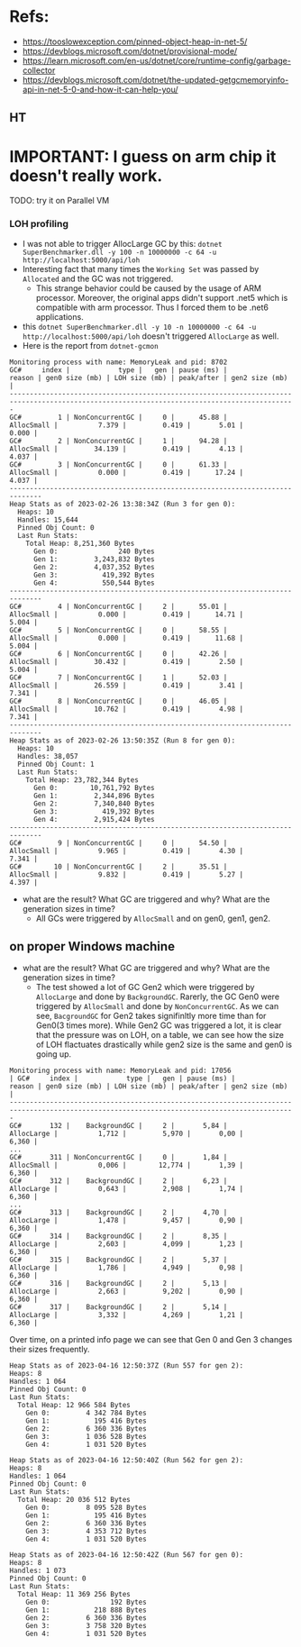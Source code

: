 # Refs:
* https://tooslowexception.com/pinned-object-heap-in-net-5/
* https://devblogs.microsoft.com/dotnet/provisional-mode/
* https://learn.microsoft.com/en-us/dotnet/core/runtime-config/garbage-collector
* https://devblogs.microsoft.com/dotnet/the-updated-getgcmemoryinfo-api-in-net-5-0-and-how-it-can-help-you/

## HT
# IMPORTANT: I guess on arm chip it doesn't really work.
TODO: try it on Parallel VM
### LOH profiling
* I was not able to trigger AllocLarge GC by this: `dotnet SuperBenchmarker.dll -y 100 -n 10000000 -c 64 -u http://localhost:5000/api/loh`
* Interesting fact that many times the `Working Set` was passed by `Allocated` and the GC was not triggered. 
  * This strange behavior could be caused by the usage of ARM processor. Moreover, the original apps didn't support .net5 which is compatible with arm processor. Thus I forced them to be .net6 applications.
* this `dotnet SuperBenchmarker.dll -y 10 -n 10000000 -c 64 -u http://localhost:5000/api/loh` doesn't triggered `AllocLarge` as well.
* Here is the report from `dotnet-gcmon`
```
Monitoring process with name: MemoryLeak and pid: 8702
GC#     index |            type |   gen | pause (ms) |                reason | gen0 size (mb) | LOH size (mb) | peak/after | gen2 size (mb) |
---------------------------------------------------------------------------------------------------------------------------------------------
GC#         1 | NonConcurrentGC |     0 |      45.88 |            AllocSmall |          7.379 |         0.419 |       5.01 |          0.000 |
GC#         2 | NonConcurrentGC |     1 |      94.28 |            AllocSmall |         34.139 |         0.419 |       4.13 |          4.037 |
GC#         3 | NonConcurrentGC |     0 |      61.33 |            AllocSmall |          0.000 |         0.419 |      17.24 |          4.037 |
------------------------------------------------------------------------------
Heap Stats as of 2023-02-26 13:38:34Z (Run 3 for gen 0):
  Heaps: 10
  Handles: 15,644
  Pinned Obj Count: 0
  Last Run Stats:
    Total Heap: 8,251,360 Bytes 
      Gen 0:               240 Bytes
      Gen 1:         3,243,832 Bytes
      Gen 2:         4,037,352 Bytes
      Gen 3:           419,392 Bytes
      Gen 4:           550,544 Bytes
------------------------------------------------------------------------------
GC#         4 | NonConcurrentGC |     2 |      55.01 |            AllocSmall |          0.000 |         0.419 |      14.71 |          5.004 |
GC#         5 | NonConcurrentGC |     0 |      58.55 |            AllocSmall |          0.000 |         0.419 |      11.68 |          5.004 |
GC#         6 | NonConcurrentGC |     0 |      42.26 |            AllocSmall |         30.432 |         0.419 |       2.50 |          5.004 |
GC#         7 | NonConcurrentGC |     1 |      52.03 |            AllocSmall |         26.559 |         0.419 |       3.41 |          7.341 |
GC#         8 | NonConcurrentGC |     0 |      46.05 |            AllocSmall |         10.762 |         0.419 |       4.98 |          7.341 |
------------------------------------------------------------------------------
Heap Stats as of 2023-02-26 13:50:35Z (Run 8 for gen 0):
  Heaps: 10
  Handles: 38,057
  Pinned Obj Count: 1
  Last Run Stats:
    Total Heap: 23,782,344 Bytes
      Gen 0:        10,761,792 Bytes
      Gen 1:         2,344,896 Bytes
      Gen 2:         7,340,840 Bytes
      Gen 3:           419,392 Bytes
      Gen 4:         2,915,424 Bytes
------------------------------------------------------------------------------
GC#         9 | NonConcurrentGC |     0 |      54.50 |            AllocSmall |          9.965 |         0.419 |       4.30 |          7.341 |
GC#        10 | NonConcurrentGC |     2 |      35.51 |            AllocSmall |          9.832 |         0.419 |       5.27 |          4.397 |
```
* what are the result? What GC are triggered and why? What are the generation sizes in time?
  * All GCs were triggered by `AllocSmall` and on gen0, gen1, gen2.


## on proper Windows machine
- what are the result? What GC are triggered and why? What are the generation sizes in time?
  - The test showed a lot of GC Gen2 which were triggered by `AllocLarge` and done by `BackgroundGC`. Rarerly, the GC Gen0 were triggered by `AllocSmall` and done by `NonConcurrentGC`.  As we can see, `BacgroundGC` for Gen2 takes signifinltly more time than for Gen0(3 times more). While Gen2 GC was triggered a lot, it is clear that the pressure was on LOH, on a table, we can see how the size of LOH flactuates drastically while gen2 size is the same and gen0 is going up.
```
Monitoring process with name: MemoryLeak and pid: 17056  
| GC#     index |            type |   gen | pause (ms) |                reason | gen0 size (mb) | LOH size (mb) | peak/after | gen2 size (mb) |
---------------------------------------------------------------------------------------------------------------------------------------------
GC#       132 |    BackgroundGC |     2 |       5,84 |            AllocLarge |          1,712 |         5,970 |       0,00 |          6,360 |
...
GC#       311 | NonConcurrentGC |     0 |       1,84 |            AllocSmall |          0,006 |        12,774 |       1,39 |          6,360 |
GC#       312 |    BackgroundGC |     2 |       6,23 |            AllocLarge |          0,643 |         2,908 |       1,74 |          6,360 |
...
GC#       313 |    BackgroundGC |     2 |       4,70 |            AllocLarge |          1,478 |         9,457 |       0,90 |          6,360 |
GC#       314 |    BackgroundGC |     2 |       8,35 |            AllocLarge |          2,603 |         4,099 |       1,23 |          6,360 |
GC#       315 |    BackgroundGC |     2 |       5,37 |            AllocLarge |          1,786 |         4,949 |       0,98 |          6,360 |
GC#       316 |    BackgroundGC |     2 |       5,13 |            AllocLarge |          2,663 |         9,202 |       0,90 |          6,360 |
GC#       317 |    BackgroundGC |     2 |       5,14 |            AllocLarge |          3,332 |         4,269 |       1,21 |          6,360 |
```
Over time, on a printed info page we can see that Gen 0 and Gen 3 changes their sizes frequently. 
  ```
  Heap Stats as of 2023-04-16 12:50:37Z (Run 557 for gen 2):  
  Heaps: 8  
  Handles: 1 064  
  Pinned Obj Count: 0  
  Last Run Stats:  
    Total Heap: 12 966 584 Bytes  
      Gen 0:         4 342 784 Bytes  
      Gen 1:           195 416 Bytes  
      Gen 2:         6 360 336 Bytes  
      Gen 3:         1 036 528 Bytes  
      Gen 4:         1 031 520 Bytes  

  Heap Stats as of 2023-04-16 12:50:40Z (Run 562 for gen 2):
  Heaps: 8
  Handles: 1 064
  Pinned Obj Count: 0
  Last Run Stats:
    Total Heap: 20 036 512 Bytes
      Gen 0:         8 095 528 Bytes
      Gen 1:           195 416 Bytes
      Gen 2:         6 360 336 Bytes
      Gen 3:         4 353 712 Bytes
      Gen 4:         1 031 520 Bytes
  
  Heap Stats as of 2023-04-16 12:50:42Z (Run 567 for gen 0):
  Heaps: 8
  Handles: 1 073
  Pinned Obj Count: 0
  Last Run Stats:
    Total Heap: 11 369 256 Bytes
      Gen 0:               192 Bytes
      Gen 1:           218 888 Bytes
      Gen 2:         6 360 336 Bytes
      Gen 3:         3 758 320 Bytes
      Gen 4:         1 031 520 Bytes
  
  ```

